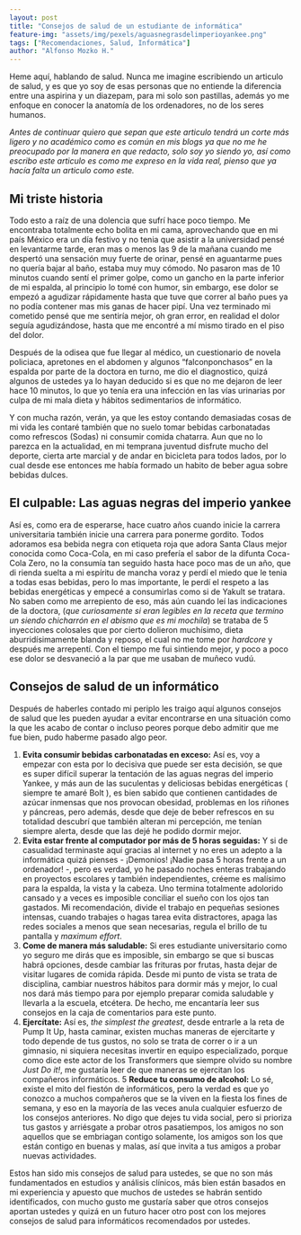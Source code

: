 ```yaml
---
layout: post
title: "Consejos de salud de un estudiante de informática"
feature-img: "assets/img/pexels/aguasnegrasdelimperioyankee.png"
tags: ["Recomendaciones, Salud, Informática"]
author: "Alfonso Mozko H."
---
```

Heme aquí, hablando de salud. Nunca me imagine escribiendo un articulo de salud, y es que yo soy de esas personas que no entiende la diferencia entre una aspirina y un diazepam, para mi solo son pastillas, además yo me enfoque en conocer la anatomía de los ordenadores, no de los seres humanos.

*Antes de continuar quiero que sepan que este articulo tendrá un corte más ligero y no académico como es común en mis blogs ya que no me he preocupado por la manera en que redacto, solo soy yo siendo yo, así como escribo este articulo es como me expreso en la vida real, pienso que ya hacía falta un articulo como este.*

## Mi triste historia 
Todo esto a raíz de una dolencia que sufrí hace poco tiempo. Me encontraba totalmente echo bolita en mi cama, aprovechando que en mi país México era un día festivo y no tenia que asistir a la universidad pensé en levantarme tarde, eran mas o menos las 9 de la mañana cuando me despertó una sensación muy fuerte de orinar, pensé en aguantarme pues no quería bajar al baño, estaba muy muy cómodo. No pasaron mas de 10 minutos cuando sentí el primer golpe, como un gancho en la parte inferior de mi espalda, al principio lo tomé con humor, sin embargo, ese dolor se empezó a agudizar rápidamente hasta que tuve que correr al baño pues ya no podía contener mas mis ganas de hacer pipí. Una vez terminado mi cometido pensé que me sentiría mejor, oh gran error, en realidad el dolor seguía agudizándose, hasta que me encontré a mí mismo tirado en el piso del dolor.

Después de la odisea que fue llegar al médico, un cuestionario de novela policiaca, apretones en el abdomen y algunos “falconponchasos” en la espalda por parte de la doctora en turno, me dio el diagnostico, quizá algunos de ustedes ya lo hayan deducido si es que no me dejaron de leer hace 10 minutos, lo que yo tenía era una infección en las vías urinarias por culpa de mi mala dieta y hábitos sedimentarios de informático.

Y con mucha razón, verán, ya que les estoy contando demasiadas cosas de mi vida les contaré también que no suelo tomar bebidas carbonatadas como refrescos (Sodas) ni consumir comida chatarra. Aun que no lo parezca en la actualidad, en mi temprana juventud disfrute mucho del deporte, cierta arte marcial y de andar en bicicleta para todos lados, por lo cual desde ese entonces me había formado un habito de beber agua sobre bebidas dulces.

## El culpable: Las aguas negras del imperio yankee
Así es, como era de esperarse, hace cuatro años cuando inicie la carrera universitaria también inicie una carrera para ponerme gordito. Todos adoramos esa bebida negra con etiqueta roja que adora Santa Claus mejor conocida como Coca-Cola, en mi caso prefería el sabor de la difunta Coca-Cola Zero, no la consumía tan seguido hasta hace poco mas de un año, que di rienda suelta a mi espíritu de mancha voraz y perdí el miedo que le tenia a todas esas bebidas, pero lo mas importante, le perdí el respeto a las bebidas energéticas y empecé a consumirlas como si de Yakult se tratara.
No saben como me arrepiento de eso, más aún cuando leí las indicaciones de la doctora, (*que curiosamente si eran legibles en la receta que termino un siendo chicharrón en el abismo que es mi mochila*) se trataba de 5 inyecciones colosales que por cierto dolieron muchísimo, dieta aburridísimamente blanda y reposo, el cual no me tome por *hardcore* y después me arrepentí.
Con el tiempo me fui sintiendo mejor, y poco a poco ese dolor se desvaneció a la par que me usaban de muñeco vudú. 

## Consejos de salud de un informático 
Después de haberles contado mi periplo les traigo aquí algunos consejos de salud que les pueden ayudar a evitar encontrarse en una situación como la que les acabo de contar o incluso peores porque debo admitir que me fue bien, pudo haberme pasado algo peor.

1. **Evita consumir bebidas carbonatadas en exceso:** Así es, voy a empezar con esta por lo decisiva que puede ser esta decisión, se que es super difícil superar la tentación de las aguas negras del imperio Yankee, y más aun de las suculentas y deliciosas bebidas energéticas ( siempre te amaré Bolt ), es bien sabido que contienen cantidades de azúcar inmensas que nos provocan obesidad, problemas en los riñones y páncreas, pero además, desde que deje de beber refrescos en su totalidad descubrí que también alteran mi percepción, me tenían siempre alerta, desde que las dejé he podido dormir mejor.
2. **Evita estar frente al computador por más de 5 horas seguidas:** Y si de casualidad terminaste aquí gracias al internet y no eres un adepto a la informática quizá pienses - ¡Demonios! ¡Nadie pasa 5 horas frente a un ordenador! -, pero es verdad, yo he pasado noches enteras trabajando en proyectos escolares y también independientes, créeme es malísimo para la espalda, la vista y la cabeza. Uno termina totalmente adolorido cansado y a veces es imposible conciliar el sueño con los ojos tan gastados. Mi recomendación, divide el trabajo en pequeñas sesiones intensas, cuando trabajes o hagas tarea evita distractores, apaga las redes sociales a menos que sean necesarias, regula el brillo de tu pantalla y *maximum effort*.
3. **Come de manera más saludable:** Si eres estudiante universitario como yo seguro me dirás que es imposible, sin embargo se que si buscas habrá opciones, desde cambiar las frituras por frutas, hasta dejar de visitar lugares de comida rápida. Desde mi punto de vista se trata de disciplina, cambiar nuestros hábitos para dormir más y mejor, lo cual nos dará más tiempo para por ejemplo preparar comida saludable y llevarla a la escuela, etcétera. De hecho, me encantaría leer sus consejos en la caja de comentarios para este punto.
4. **Ejercítate:** Así es, *the simplest the greatest*, desde entrarle a la reta de Pump It Up, hasta caminar, existen muchas maneras de ejercitarte y todo depende de tus gustos, no solo se trata de correr o ir a un gimnasio, ni siquiera necesitas invertir en equipo especializado, porque como dice este actor de los Transformers que siempre olvido su nombre *Just Do it!*, me gustaría leer de que maneras se ejercitan los compañeros informáticos.
5 **Reduce tu consumo de alcohol:** Lo sé, existe el mito del fiestón de informáticos, pero la verdad es que yo conozco a muchos compañeros que se la viven en la fiesta los fines de semana, y eso en la mayoría de las veces anula cualquier esfuerzo de los consejos anteriores. No digo que dejes tu vida social, pero si prioriza tus gastos y arriésgate a probar otros pasatiempos, los amigos no son aquellos que se embriagan contigo solamente, los amigos son los que están contigo en buenas y malas, así que invita a tus amigos a probar nuevas actividades.


Estos han sido mis consejos de salud para ustedes, se que no son más fundamentados en estudios y análisis clínicos, más bien están basados en mi experiencia y apuesto que muchos de ustedes se habrán sentido identificados, con mucho gusto me gustaría saber que otros consejos aportan ustedes y quizá en un futuro hacer otro post con los mejores consejos de salud para informáticos recomendados por ustedes.
